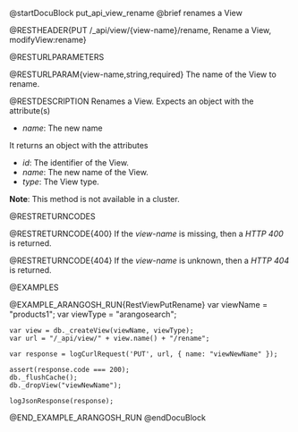 @startDocuBlock put_api_view_rename
@brief renames a View

@RESTHEADER{PUT /_api/view/{view-name}/rename, Rename a View, modifyView:rename}

@RESTURLPARAMETERS

@RESTURLPARAM{view-name,string,required}
The name of the View to rename.

@RESTDESCRIPTION
Renames a View. Expects an object with the attribute(s)
- *name*: The new name

It returns an object with the attributes
- *id*: The identifier of the View.
- *name*: The new name of the View.
- *type*: The View type.

**Note**: This method is not available in a cluster.

@RESTRETURNCODES

@RESTRETURNCODE{400}
If the *view-name* is missing, then a *HTTP 400* is returned.

@RESTRETURNCODE{404}
If the *view-name* is unknown, then a *HTTP 404* is returned.

@EXAMPLES

@EXAMPLE_ARANGOSH_RUN{RestViewPutRename}
    var viewName = "products1";
    var viewType = "arangosearch";

    var view = db._createView(viewName, viewType);
    var url = "/_api/view/" + view.name() + "/rename";

    var response = logCurlRequest('PUT', url, { name: "viewNewName" });

    assert(response.code === 200);
    db._flushCache();
    db._dropView("viewNewName");

    logJsonResponse(response);
@END_EXAMPLE_ARANGOSH_RUN
@endDocuBlock
